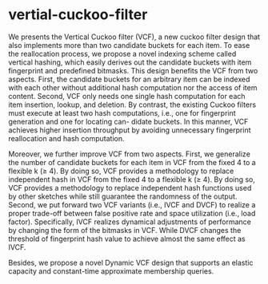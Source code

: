# vertial-cuckoo-filter
We presents the Vertical Cuckoo filter (VCF), a new cuckoo filter design that also implements more than two candidate buckets for each item. To ease the reallocation process, we propose a novel indexing scheme called vertical hashing, which easily derives out the candidate buckets with item fingerprint and predefined bitmasks. This design benefits the VCF from two aspects. First, the candidate buckets for an arbitrary item can be indexed with each other without additional hash computation nor the access of item content. Second, VCF only needs one single hash computation for each item insertion, lookup, and deletion. By contrast, the existing Cuckoo filters must execute at least two hash computations, i.e., one for fingerprint generation and one for locating can- didate buckets. In this manner, VCF achieves higher insertion throughput by avoiding unnecessary fingerprint reallocation and hash computation.

Moreover, we further improve VCF from two aspects. First, we generalize the number of candidate buckets for each item in VCF from the fixed 4 to a flexible k (≥ 4). By doing so, VCF provides a methodology to replace independent hash in VCF from the fixed 4 to a flexible k (≥ 4). By doing so, VCF provides a methodology to replace independent hash functions used by other sketches while still guarantee the randomness of the output. Second, we put forward two VCF variants (i.e., IVCF and DVCF) to realize a proper trade-off between false positive rate and space utilization (i.e., load factor). Specifically, IVCF realizes dynamical adjustments of performance by changing the form of the bitmasks in VCF. While DVCF changes the threshold of fingerprint hash value to achieve almost the same effect as IVCF.

Besides, we propose a novel Dynamic VCF design that supports an elastic capacity and constant-time approximate membership queries.
